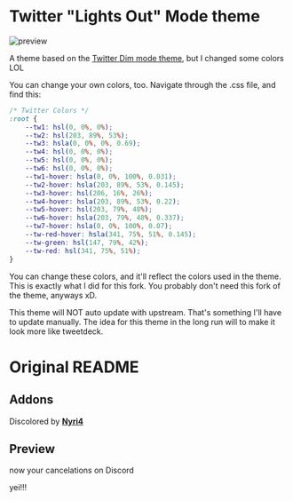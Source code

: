 # Twitter "Lights Out" Mode theme
![preview](https://i.imgur.com/l577GmN.png)


A theme based on the [Twitter Dim mode theme](https://github.com/zuzumi-f/Twiter-Theme-BD), but I changed some colors LOL

You can change your own colors, too. Navigate through the .css file, and find this:

```css
/* Twitter Colors */
:root {
    --tw1: hsl(0, 0%, 0%);
    --tw2: hsl(203, 89%, 53%);
    --tw3: hsla(0, 0%, 0%, 0.69);
    --tw4: hsl(0, 0%, 0%);
    --tw5: hsl(0, 0%, 0%);
    --tw6: hsl(0, 0%, 0%);
    --tw1-hover: hsla(0, 0%, 100%, 0.031);
    --tw2-hover: hsla(203, 89%, 53%, 0.145);
    --tw3-hover: hsl(206, 16%, 26%);
    --tw4-hover: hsla(203, 89%, 53%, 0.22);
    --tw5-hover: hsl(203, 79%, 48%);
    --tw6-hover: hsla(203, 79%, 48%, 0.337);
    --tw7-hover: hsla(0, 0%, 100%, 0.07);
    --tw-red-hover: hsla(341, 75%, 51%, 0.145);
    --tw-green: hsl(147, 79%, 42%);
    --tw-red: hsl(341, 75%, 51%);
}
```

You can change these colors, and it'll reflect the colors used in the theme. This is exactly what I did for this fork. You probably don't need this fork of the theme, anyways xD.

This theme will NOT auto update with upstream. That's something I'll have to update manually. The idea for this theme in the long run will to make it look more like tweetdeck. 


# Original README

## Addons

Discolored by **[Nyri4](https://github.com/NYRI4/Discolored)**

## Preview


now your cancelations on Discord

yei!!!
